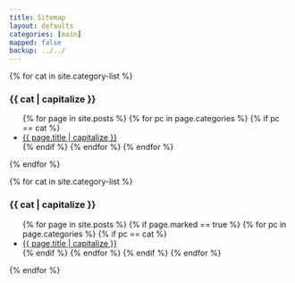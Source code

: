 ```yaml
---
title: Sitemap 
layout: defaults
categories: [main]
mapped: false
backup: ../../
---
```

{% for cat in site.category-list %}
### {{ cat | capitalize }}
<ul>
{% for page in site.posts %}
{% for pc in page.categories %}
{% if pc == cat %}
<li><a href="{{ page.url }}">{{ page.title | capitalize }}</a></li>
{% endif %}   <!-- cat-match-p -->
{% endfor %}  <!-- page-category -->
{% endfor %} <!-- page -->
</ul>
{% endfor %}  <!-- cat -->

{% for cat in site.category-list %}
### {{ cat | capitalize }}
<ul>
{% for page in site.posts %}
{% if page.marked == true %}
{% for pc in page.categories %}
{% if pc == cat %}
<li><a href="{{ page.url }}">{{ page.title | capitalize }}</a></li>
{% endif %}   <!-- cat-match-p -->
{% endfor %}  <!-- page-category -->
{% endif %}   <!-- resource-p -->
{% endfor %} <!-- page -->
</ul>
{% endfor %}  <!-- cat -->
